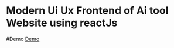 # Modern Ui Ux Frontend of Ai tool Website using reactJs

#Demo
<a href="https://modern-ui-ux-of-aitool.vercel.app/">Demo</a>
